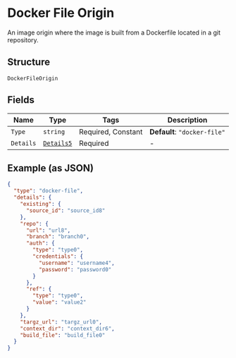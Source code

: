 
# Docker File Origin

An image origin where the image is built from a Dockerfile located in a git repository.

## Structure

`DockerFileOrigin`

## Fields

| Name | Type | Tags | Description |
|  --- | --- | --- | --- |
| `Type` | `string` | Required, Constant | **Default**: `"docker-file"` |
| `Details` | [`Details5`](../../doc/models/details-5.md) | Required | - |

## Example (as JSON)

```json
{
  "type": "docker-file",
  "details": {
    "existing": {
      "source_id": "source_id8"
    },
    "repo": {
      "url": "url8",
      "branch": "branch0",
      "auth": {
        "type": "type0",
        "credentials": {
          "username": "username4",
          "password": "password0"
        }
      },
      "ref": {
        "type": "type0",
        "value": "value2"
      }
    },
    "targz_url": "targz_url0",
    "context_dir": "context_dir6",
    "build_file": "build_file0"
  }
}
```

